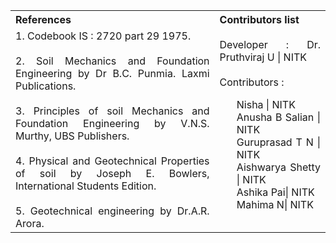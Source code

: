 <table style="text-align: justify;">
<tr style="background-color: transparent;">
  <th>References</th>
    <th>Contributors list</th>
  </tr>
  <tr style="background-color: transparent;">
  <td>
    1.	Codebook IS : 2720 part 29 1975.</br></br>
    2.	Soil Mechanics and Foundation Engineering by Dr B.C. Punmia. Laxmi Publications.</br></br>
    3.	Principles of soil Mechanics and Foundation Engineering by V.N.S. Murthy, UBS Publishers.</br></br>
    4.	Physical and Geotechnical Properties of soil by Joseph E. Bowlers, International Students Edition.</br></br>
    5.	Geotechnical engineering by Dr.A.R. Arora.
  </td>
    <td>Developer : Dr. Pruthviraj U | NITK</br></br>
    Contributors :
    <ul style="list-style-type: none;">
    <li>Nisha | NITK</li>
    <li>Anusha B Salian | NITK</li>
    <li>Guruprasad T N | NITK</li>
    <li>Aishwarya Shetty | NITK</li>
    <li>Ashika Pai| NITK</li>
    <li>Mahima N| NITK</li>
    </ul></td>
  </tr>
</table>
